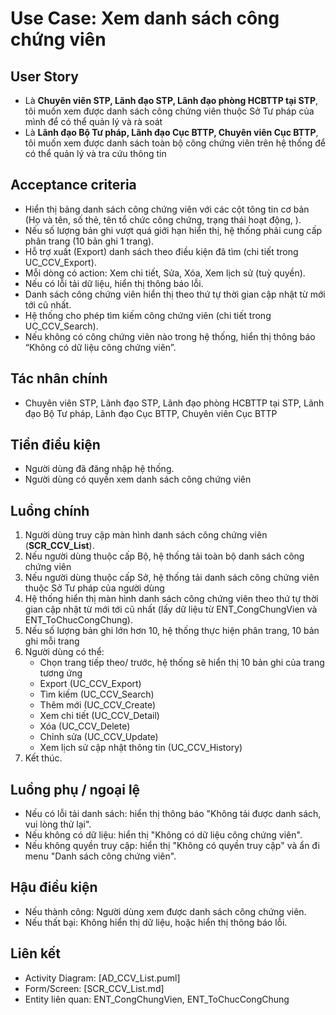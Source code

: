 # Use Case: Xem danh sách công chứng viên

## User Story
- Là **Chuyên viên STP, Lãnh đạo STP, Lãnh đạo phòng HCBTTP tại STP**, tôi muốn xem được danh sách công chứng viên thuộc Sở Tư pháp của mình để có thể quản lý và rà soát
- Là **Lãnh đạo Bộ Tư pháp, Lãnh đạo Cục BTTP, Chuyên viên Cục BTTP**, tôi muốn xem được danh sách toàn bộ công chứng viên trên hệ thống để có thể quản lý và tra cứu thông tin

## Acceptance criteria
- Hiển thị bảng danh sách công chứng viên với các cột tông tin cơ bản (Họ và tên, số thẻ, tên tổ chức công chứng, trạng thái hoạt động, ).
- Nếu số lượng bản ghi vượt quá giới hạn hiển thị, hệ thống phải cung cấp phân trang (10 bản ghi 1 trang).
- Hỗ trợ xuất (Export) danh sách theo điều kiện đã tìm  (chi tiết trong UC_CCV_Export).
- Mỗi dòng có action: Xem chi tiết, Sửa, Xóa, Xem lịch sử (tuỳ quyền).  
- Nếu có lỗi tải dữ liệu, hiển thị thông báo lỗi.
- Danh sách công chứng viên hiển thị theo thứ tự thời gian cập nhật từ mới tới cũ nhất.
- Hệ thống cho phép tìm kiếm công chứng viên (chi tiết trong UC_CCV_Search).    
- Nếu không có công chứng viên nào trong hệ thống, hiển thị thông báo “Không có dữ liệu công chứng viên”.  

## Tác nhân chính
- Chuyên viên STP, Lãnh đạo STP, Lãnh đạo phòng HCBTTP tại STP, Lãnh đạo Bộ Tư pháp, Lãnh đạo Cục BTTP, Chuyên viên Cục BTTP

## Tiền điều kiện
- Người dùng đã đăng nhập hệ thống.
- Người dùng có quyền xem danh sách công chứng viên

## Luồng chính
1. Người dùng truy cập màn hình danh sách công chứng viên (**SCR_CCV_List**).
2. Nếu người dùng thuộc cấp Bộ, hệ thống tải toàn bộ danh sách công chứng viên
3. Nếu người dùng thuộc cấp Sở, hệ thống tải danh sách công chứng viên thuộc Sở Tư pháp của người dùng
4. Hệ thống hiển thị màn hình danh sách công chứng viên theo thứ tự thời gian cập nhật từ mới tới cũ nhất (lấy dữ liệu từ ENT_CongChungVien và ENT_ToChucCongChung).
5. Nếu số lượng bản ghi lớn hơn 10, hệ thống thực hiện phân trang, 10 bản ghi mỗi trang
6. Người dùng có thể:
   - Chọn trang tiếp theo/ trước, hệ thống sẽ hiển thị 10 bản ghi của trang tương ứng
   - Export (UC_CCV_Export)
   - Tìm kiếm (UC_CCV_Search)
   - Thêm mới (UC_CCV_Create)
   - Xem chi tiết (UC_CCV_Detail)
   - Xóa (UC_CCV_Delete)
   - Chỉnh sửa (UC_CCV_Update)
   - Xem lịch sử cập nhật thông tin (UC_CCV_History)
7. Kết thúc.

## Luồng phụ / ngoại lệ
- Nếu có lỗi tải danh sách: hiển thị thông báo "Không tải được danh sách, vui lòng thử lại".
- Nếu không có dữ liệu: hiển thị "Không có dữ liệu công chứng viên".
- Nếu không quyền truy cập: hiển thị "Không có quyền truy cập" và ẩn đi menu "Danh sách công chứng viên".

## Hậu điều kiện
- Nếu thành công: Người dùng xem được danh sách công chứng viên.
- Nếu thất bại: Không hiển thị dữ liệu, hoặc hiển thị thông báo lỗi.

## Liên kết
- Activity Diagram: [AD_CCV_List.puml]
- Form/Screen: [SCR_CCV_List.md]
- Entity liên quan: ENT_CongChungVien, ENT_ToChucCongChung
